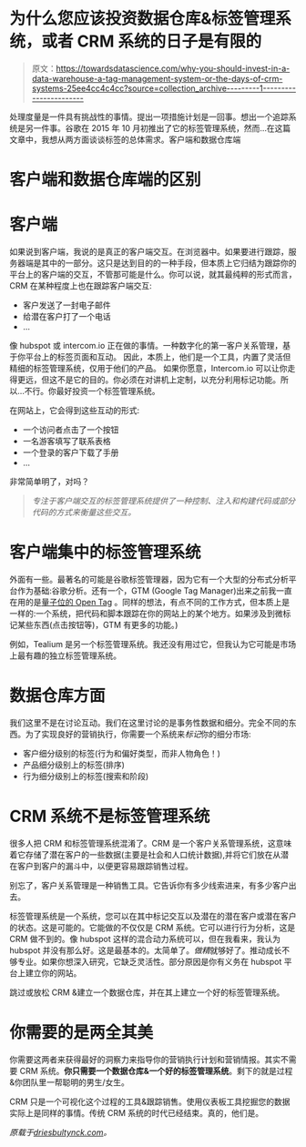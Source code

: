 # 为什么您应该投资数据仓库&标签管理系统，或者 CRM 系统的日子是有限的

> 原文：<https://towardsdatascience.com/why-you-should-invest-in-a-data-warehouse-a-tag-management-system-or-the-days-of-crm-systems-25ee4cc4c4cc?source=collection_archive---------1----------------------->

处理度量是一件具有挑战性的事情。提出一项措施计划是一回事。想出一个追踪系统是另一件事。谷歌在 2015 年 10 月初推出了它的标签管理系统，然而…在这篇文章中，我想从两方面谈谈标签的总体需求。客户端和数据仓库端

# 客户端和数据仓库端的区别

# 客户端

如果说到客户端，我说的是真正的客户端交互。在浏览器中。如果要进行跟踪，服务器端是其中的一部分。这只是达到目的的一种手段，但本质上它归结为跟踪你的平台上的客户端的交互，不管那可能是什么。你可以说，就其最纯粹的形式而言，CRM 在某种程度上也在跟踪客户端交互:

*   客户发送了一封电子邮件
*   给潜在客户打了一个电话
*   …

像 hubspot 或 intercom.io 正在做的事情。一种数字化的第一客户关系管理，基于你平台上的标签页面和互动。
因此，本质上，他们是一个工具，内置了灵活但精细的标签管理系统，仅用于他们的产品。
如果你愿意，Intercom.io 可以让你走得更远，但这不是它的目的。你必须在对讲机上定制，以充分利用标记功能。所以…不行。你最好投资一个标签管理系统。

在网站上，它会得到这些互动的形式:

*   一个访问者点击了一个按钮
*   一名游客填写了联系表格
*   一个登录的客户下载了手册
*   …

非常简单明了，对吗？

> *专注于客户端交互的标签管理系统提供了一种控制、注入和构建代码或部分代码的方式来衡量这些交互。*

# 客户端集中的标签管理系统

外面有一些。最著名的可能是谷歌标签管理器，因为它有一个大型的分布式分析平台作为基础:谷歌分析。还有一个，GTM (Google Tag Manager)出来之前我一直在用的是[量子位的 Open Tag](https://opentag.qubitproducts.com/QDashboard/) 。同样的想法，有点不同的工作方式，但本质上是一样的:一个系统，把代码和脚本跟踪在你的网站上的某个地方。如果涉及到微标记某些东西(点击按钮等)，GTM 有更多的功能。)

例如，Tealium 是另一个标签管理系统。我还没有用过它，但我认为它可能是市场上最有趣的独立标签管理系统。

# 数据仓库方面

我们这里不是在讨论互动。我们在这里讨论的是事务性数据和细分。完全不同的东西。为了实现良好的营销执行，你需要一个系统来*标记*你的细分市场:

*   客户细分级别的标签(行为和偏好类型，而非人物角色！)
*   产品细分级别上的标签(排序)
*   行为细分级别上的标签(搜索和阶段)

# CRM 系统不是标签管理系统

很多人把 CRM 和标签管理系统混淆了。CRM 是一个客户关系管理系统，这意味着它存储了潜在客户的一些数据(主要是社会和人口统计数据),并将它们放在从潜在客户到客户的漏斗中，以便更容易跟踪销售过程。

别忘了，客户关系管理是一种销售工具。它告诉你有多少线索进来，有多少客户出去。

标签管理系统是一个系统，您可以在其中标记交互以及潜在的潜在客户或潜在客户的状态。这是可能的。它能做的不仅仅是 CRM 系统。它可以进行行为分析，这是 CRM 做不到的。像 hubspot 这样的混合动力系统可以，但在我看来，我认为 hubspot 并没有那么好。这是最基本的。太简单了。*做精*就够好了。推动成长不够专业。如果你想深入研究，它缺乏灵活性。部分原因是你有义务在 hubspot 平台上建立你的网站。

跳过或放松 CRM &建立一个数据仓库，并在其上建立一个好的标签管理系统。

# 你需要的是两全其美

你需要这两者来获得最好的洞察力来指导你的营销执行计划和营销情报。其实不需要 CRM 系统。**你只需要一个数据仓库&一个好的标签管理系统**。剩下的就是过程&你团队里一帮聪明的男生/女生。

CRM 只是一个可视化这个过程的工具&跟踪销售。使用仪表板工具挖掘您的数据实际上是同样的事情。传统 CRM 系统的时代已经结束。真的，他们是。

*原载于*[*driesbultynck.com*](http://driesbultynck.com/crm-systems-are-over/)*。*